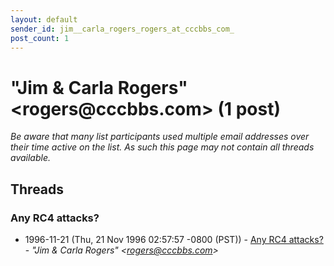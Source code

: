 ```yaml
---
layout: default
sender_id: jim__carla_rogers_rogers_at_cccbbs_com_
post_count: 1
---
```


# "Jim & Carla Rogers" <rogers<span>@</span>cccbbs.com> (1 post)

_Be aware that many list participants used multiple email addresses over their time active on the list. As such this page may not contain all threads available._

## Threads

### Any RC4 attacks?
+ 1996-11-21 (Thu, 21 Nov 1996 02:57:57 -0800 (PST)) - [Any RC4 attacks?](/archive/1996/11/18dd3cbddb811aca48f96da37be0211e292d89727def33078f0764b9b2af31c6) - _"Jim & Carla Rogers" \<rogers@cccbbs.com\>_

